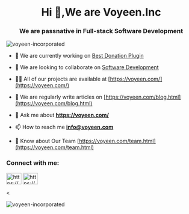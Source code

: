 <h1 align="center">Hi 👋,We are Voyeen.Inc</h1>
<h3 align="center">We are passnative in Full-stack Software Development</h3>

<p align="left"> <img src="https://komarev.com/ghpvc/?username=voyeen-incorporated&label=Profile%20views&color=0e75b6&style=flat" alt="voyeen-incorporated" /> </p>

- 🔭 We are currently working on [Best Donation Plugin](https://voyeen.com/)

- 👯 We are looking to collaborate on [Software Development](https://voyeen.com/)

- 👨‍💻 All of our projects are available at [https://voyeen.com/](https://voyeen.com/)

- 📝 We are regularly write articles on [https://voyeen.com/blog.html](https://voyeen.com/blog.html)

- 💬 Ask me about **https://voyeen.com/**

- 📫 How to reach me **info@voyeen.com**

- 📄 Know about Our Team [https://voyeen.com/team.html](https://voyeen.com/team.html)

<h3 align="left">Connect with me:</h3>
<p align="left">
<a href="https://linkedin.com/in/https://www.linkedin.com/company/voyeen-incorporated/" target="blank"><img align="center" src="https://raw.githubusercontent.com/rahuldkjain/github-profile-readme-generator/master/src/images/icons/Social/linked-in-alt.svg" alt="https://www.linkedin.com/company/voyeen-incorporated/" height="30" width="40" /></a>
<a href="https://fb.com/https://www.facebook.com/voyeen.inc" target="blank"><img align="center" src="https://raw.githubusercontent.com/rahuldkjain/github-profile-readme-generator/master/src/images/icons/Social/facebook.svg" alt="https://www.facebook.com/voyeen.inc" height="30" width="40" /></a>
</p>

<

<p><img align="center" src="https://github-readme-stats.vercel.app/api/top-langs?username=voyeen-incorporated&show_icons=true&locale=en&layout=compact" alt="voyeen-incorporated" /></p>

